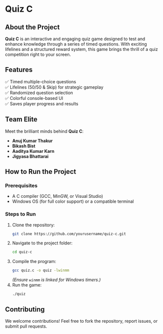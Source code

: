 # **Quiz C**  


## **About the Project**  
**Quiz C** is an interactive and engaging quiz game designed to test and enhance knowledge through a series of timed questions. With exciting lifelines and a structured reward system, this game brings the thrill of a quiz competition right to your screen.  

## **Features**  
✅ Timed multiple-choice questions  
✅ Lifelines (50/50 & Skip) for strategic gameplay  
✅ Randomized question selection  
✅ Colorful console-based UI  
✅ Saves player progress and results  

## **Team Elite**  
Meet the brilliant minds behind **Quiz C**:  
- **Anuj Kumar Thakur**  
- **Bikash Bist**  
- **Aaditya Kumar Karn**  
- **Jigyasa Bhattarai**  

## **How to Run the Project**  
### **Prerequisites**  
- A C compiler (GCC, MinGW, or Visual Studio)  
- Windows OS (for full color support) or a compatible terminal  

### **Steps to Run**  
1. Clone the repository:  
   ```bash
   git clone https://github.com/yourusername/quiz-c.git
   ```  
2. Navigate to the project folder:  
   ```bash
   cd quiz-c
   ```  
3. Compile the program:  
   ```bash
   gcc quiz.c -o quiz -lwinmm  
   ```  
   *(Ensure `winmm` is linked for Windows timers.)*  
4. Run the game:  
   ```bash
   ./quiz
   ```  

## **Contributing**  
We welcome contributions! Feel free to fork the repository, report issues, or submit pull requests.  
